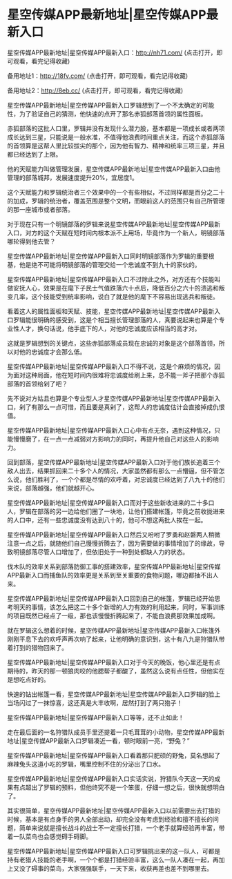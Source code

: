 # 星空传媒APP最新地址|星空传媒APP最新入口


星空传媒APP最新地址|星空传媒APP最新入口：http://nh71.com/  (点击打开，即可观看，看完记得收藏)

备用地址1：http://18fv.com/ (点击打开，即可观看，看完记得收藏)

备用地址2：http://8eb.cc/ (点击打开，即可观看，看完记得收藏)



星空传媒APP最新地址|星空传媒APP最新入口罗辑想到了一个不太确定的可能性，为了验证自己的猜测，他快速的点开了那名赤狐部落首领的属性面板。

赤狐部落的这批人口里，罗辑并没有发现什么潜力股，基本都是一项成长或者两项成长达到三星，只能说是一般水准，不值得他浪费时间重点关注，而这个赤狐部落的首领算是这帮人里比较拔尖的那个，因为他有智力、精神和统率三项三星，并且都已经达到了上限。

他的天赋能力叫做管理发展，星空传媒APP最新地址|星空传媒APP最新入口由他管理的部落城邦，发展速度提升20%，宜居度1。

这个天赋能力和罗辑统治者三个效果中的一个有些相似，不过同样都是百分之二十的加成，罗辑的统治者，覆盖范围是整个文明，而眼前这人的范围只有自己所管理的那一座城市或者部落。

对于现在只有一个明镜部落的罗辑来说星空传媒APP最新地址|星空传媒APP最新入口，对方的这个天赋在短时间内根本派不上用场，毕竟作为一个新人，明镜部落哪轮得到他去管？

星空传媒APP最新地址|星空传媒APP最新入口同时明镜部落作为罗辑的重要根基，他是绝不可能将明镜部落的管理交给一个忠诚度不到九十的家伙的。

星空传媒APP最新地址|星空传媒APP最新入口不过除此之外，对方还有个技能叫做安抚人心，效果是在麾下子民士气值跌落六十点后，降低百分之六十的溃逃和叛变几率，这个技能受到统率影响，说白了就是他的麾下不容易出现逃兵和叛徒。

看着这人的属性面板和天赋、技能，星空传媒APP最新地址|星空传媒APP最新入口罗辑能很明确的感受到，这是个相当擅长管理部落的人，真要说起来也算是个专业性人才，换句话说，他手底下的人，对他的忠诚度应该相当的高才对。

这就是罗辑想到的关键点，这些赤狐部落成员现在忠诚的对象是这个部落首领，所以对他的忠诚度才会那么低。

星空传媒APP最新地址|星空传媒APP最新入口不得不说，这是个麻烦的情况，因为面对这种局面，他在短时间内很难将忠诚度给刷上来，总不能一斧子把那个赤狐部落的首领给剁了吧？

先不说对方姑且也算是个专业型人才星空传媒APP最新地址|星空传媒APP最新入口，剁了有那么一点可惜，而且要是真剁了，这帮人的忠诚度估计会直接掉成仇恨值。

星空传媒APP最新地址|星空传媒APP最新入口心中有点无奈，遇到这种情况，只能慢慢磨了，在一点一点减弱对方影响力的同时，再提升他自己对这些人的影响力。

回到部落，星空传媒APP最新地址|星空传媒APP最新入口对于他们族长追着三个敌人出去，结果抓回来二十多个人的情况，大家虽然都有那么一点懵逼，但不管怎么说，他们胜利了，一个个都是尽情的欢呼着，对忠诚度已经达到了八九十的他们来说，部落越强，他们就越开心。

星空传媒APP最新地址|星空传媒APP最新入口而对于这些新收进来的二十多口人，罗辑在部落的另一边给他们圈了一块地，让他们搭建帐篷，毕竟之前收拢进来的人口中，还有一些忠诚度没有达到八十的，他可不想这两批人挨在一起。

星空传媒APP最新地址|星空传媒APP最新入口然后又吩咐了罗勇和赵磐两人稍微注意一点之后，就随他们自己慢慢折腾去了，因为需要做的事情增加了的缘故，导致明镜部落尽管人口增加了，但依旧处于一种到处都缺人力的状态。

伐木队的效率关系到部落防御工事的搭建效率，星空传媒APP最新地址|星空传媒APP最新入口而捕鱼队的效率更是关系到至关重要的食物问题，哪边都抽不出人来。

星空传媒APP最新地址|星空传媒APP最新入口回到自己的帐篷，罗辑已经开始思考明天的事情，该怎么把这二十多个新增的人力有效的利用起来，同时，军事训练的项目既然已经点了一级，那也该慢慢折腾起来了，不能白浪费那效果加成啊。

就在罗辑这么想着的时候，星空传媒APP最新地址|星空传媒APP最新入口帐篷外刚刚平息下去的欢呼声再次响了起来，让他明确的意识到，这十有八九是狩猎队带着打到的猎物回来了。

星空传媒APP最新地址|星空传媒APP最新入口对于今天的晚饭，他心里还是有点期待的，昨天的那一顿狼肉咬的他腮帮子都酸了，虽然这么说有点任性，但他实在是想吃点好的。

快速的钻出帐篷一看，星空传媒APP最新地址|星空传媒APP最新入口罗辑的脸上当场闪过了一抹惊喜，这还真是大丰收啊，居然打到了两只狍子！

星空传媒APP最新地址|星空传媒APP最新入口等等，还不止如此！

走在最后面的一名狩猎队成员手里还提着一只毛茸茸的小动物，星空传媒APP最新地址|星空传媒APP最新入口罗辑凑近一看，顿时眼前一亮，“野兔？”

星空传媒APP最新地址|星空传媒APP最新入口看着那只肥硕的野兔，莫名想起了麻辣兔头这道小吃的罗辑，嘴里控制不住的分泌出了口水。

星空传媒APP最新地址|星空传媒APP最新入口实话实说，狩猎队今天这一天的成果有点超出了罗辑的预料，但他终究不是一个笨蛋，仔细一想之后，很快就想明白了。

其实很简单，星空传媒APP最新地址|星空传媒APP最新入口以前需要出去打猎的时候，基本是有点身手的男人全部出动，却完全没有考虑到经验和擅不擅长的问题，简单来说就是擅长战斗的战士不一定擅长打猎，一个老手就算经验再丰富，带着一队菜鸟也会感觉碍手碍脚。

星空传媒APP最新地址|星空传媒APP最新入口可罗辑挑出来的这一队人，可都是持有老猎人技能的老手啊，一个个都是打猎经验丰富，这么一队人凑在一起，再加上又没了碍事的菜鸟，大家强强联手，一天下来，收获再差也差不到哪里去。
